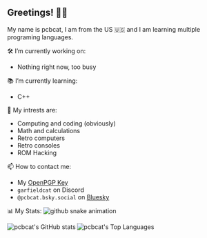 ## Greetings! 👋😃
My name is pcbcat, I am from the US 🇺🇸 and I am learning multiple programing languages.

🛠️ I’m currently working on:
  - Nothing right now, too busy
  
📚 I’m currently learning:
  - C++

💫 My intrests are:
  - Computing and coding (obviously)
  - Math and calculations
  - Retro computers
  - Retro consoles
  - ROM Hacking

📫 How to contact me: 
  - My [OpenPGP Key](https://github.com/pcbcat/pcbcat/blob/cbe2a61e1f22af6f40d2ff3b33541dcf0241809f/pgpkey)
  - `garfieldcat` on Discord
  - `‪@pcbcat.bsky.social‬` on [Bluesky](https://bsky.app/profile/pcbcat.bsky.social)

📊 My Stats:
<picture>
  <source media="(prefers-color-scheme: dark)" srcset="https://raw.githubusercontent.com/YOUR_USERNAME/YOUR_REPOSITORY/main/dist/github-snake-dark.svg">
  <source media="(prefers-color-scheme: light)" srcset="https://raw.githubusercontent.com/YOUR_USERNAME/YOUR_REPOSITORY/main/dist/github-snake.svg">
  <img alt="github snake animation" src="https://raw.githubusercontent.com/YOUR_USERNAME/YOUR_REPOSITORY/main/dist/github-snake.svg">
</picture>

<a href="https://github.com/pcbcat">
  <picture>
    <source media="(prefers-color-scheme: dark)" srcset="https://github-readme-stats.vercel.app/api?username=pcbcat&show_icons=true&theme=dark" />
    <img align="left" alt="pcbcat's GitHub stats" src="https://github-readme-stats.vercel.app/api?username=pcbcat&show_icons=true&theme=default" />
  </picture>
</a>
<a href="https://github.com/pcbcat">
  <picture>
    <source media="(prefers-color-scheme: dark)" srcset="https://pcbcat-readme-stats.vercel.app/api/top-langs/?username=pcbcat&layout=donut&theme=dark" />
    <img align="left" alt="pcbcat's Top Languages" src="https://pcbcat-readme-stats.vercel.app/api/top-langs/?username=pcbcat&layout=donut&theme=default" />
  </picture>
</a>
